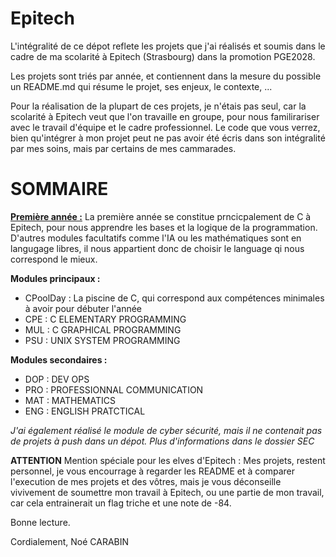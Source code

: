 # Epitech

L'intégralité de ce dépot reflete les projets que j'ai réalisés et soumis dans le cadre de ma scolarité à Epitech (Strasbourg) dans la promotion PGE2028.

Les projets sont triés par année, et contiennent dans la mesure du possible un README.md qui résume le projet, ses enjeux, le contexte, ...

Pour la réalisation de la plupart de ces projets, je n'étais pas seul, car la scolarité à Epitech veut que l'on travaille en groupe, pour nous familirariser avec le travail d'équipe et le cadre professionnel. Le code que vous verrez, bien qu'intégrer à mon projet peut ne pas avoir été écris dans son intégralité par mes soins, mais par certains de mes cammarades.

# SOMMAIRE
**<u>Première année :</u>**
La première année se constitue prncicpalement de C à Epitech, pour nous apprendre les bases et la logique de la programmation. D'autres modules facultatifs comme l'IA ou les mathématiques sont en langugage libres, il nous appartient donc de choisir le language qi nous correspond le mieux. 

**Modules principaux :**
- CPoolDay : La piscine de C, qui correspond aux compétences minimales à avoir pour débuter l'année
- CPE : C ELEMENTARY PROGRAMMING 
- MUL : C GRAPHICAL PROGRAMMING
- PSU : UNIX SYSTEM PROGRAMMING

**Modules secondaires :**
- DOP : DEV OPS
- PRO : PROFESSIONNAL COMMUNICATION
- MAT : MATHEMATICS
- ENG : ENGLISH PRATCTICAL

*J'ai également réalisé le module de cyber sécurité, mais il ne contenait pas de projets à push dans un dépot. Plus d'informations dans le dossier SEC*


**ATTENTION**
Mention spéciale pour les elves d'Epitech : 
Mes projets, restent personnel, je vous encourrage à regarder les README et à comparer l'execution de mes projets et des vôtres, mais je vous déconseille vivivement de soumettre mon travail à Epitech, ou une partie de mon travail, car cela entrainerait un flag triche et une note de -84.

Bonne lecture. 

Cordialement,
Noé CARABIN
